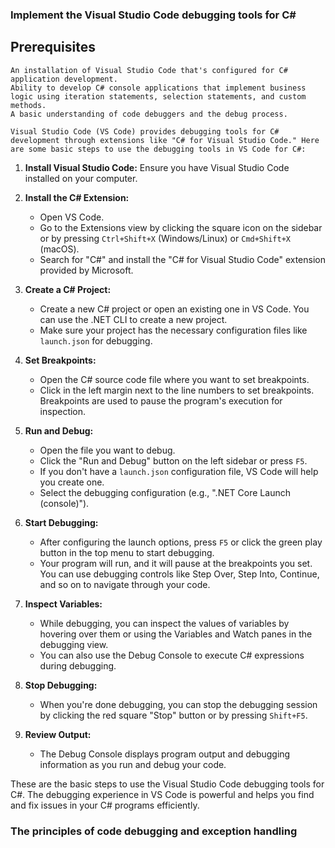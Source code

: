 ###  Implement the Visual Studio Code debugging tools for C#

## Prerequisites
    An installation of Visual Studio Code that's configured for C# application development.
    Ability to develop C# console applications that implement business logic using iteration statements, selection statements, and custom methods.
    A basic understanding of code debuggers and the debug process.

    Visual Studio Code (VS Code) provides debugging tools for C# development through extensions like "C# for Visual Studio Code." Here are some basic steps to use the debugging tools in VS Code for C#:

1. **Install Visual Studio Code:**
   Ensure you have Visual Studio Code installed on your computer.

2. **Install the C# Extension:**
   - Open VS Code.
   - Go to the Extensions view by clicking the square icon on the sidebar or by pressing `Ctrl+Shift+X` (Windows/Linux) or `Cmd+Shift+X` (macOS).
   - Search for "C#" and install the "C# for Visual Studio Code" extension provided by Microsoft.

3. **Create a C# Project:**
   - Create a new C# project or open an existing one in VS Code. You can use the .NET CLI to create a new project.
   - Make sure your project has the necessary configuration files like `launch.json` for debugging.

4. **Set Breakpoints:**
   - Open the C# source code file where you want to set breakpoints.
   - Click in the left margin next to the line numbers to set breakpoints. Breakpoints are used to pause the program's execution for inspection.

5. **Run and Debug:**
   - Open the file you want to debug.
   - Click the "Run and Debug" button on the left sidebar or press `F5`.
   - If you don't have a `launch.json` configuration file, VS Code will help you create one.
   - Select the debugging configuration (e.g., ".NET Core Launch (console)").

6. **Start Debugging:**
   - After configuring the launch options, press `F5` or click the green play button in the top menu to start debugging.
   - Your program will run, and it will pause at the breakpoints you set. You can use debugging controls like Step Over, Step Into, Continue, and so on to navigate through your code.

7. **Inspect Variables:**
   - While debugging, you can inspect the values of variables by hovering over them or using the Variables and Watch panes in the debugging view.
   - You can also use the Debug Console to execute C# expressions during debugging.

8. **Stop Debugging:**
   - When you're done debugging, you can stop the debugging session by clicking the red square "Stop" button or by pressing `Shift+F5`.

9. **Review Output:**
   - The Debug Console displays program output and debugging information as you run and debug your code.

These are the basic steps to use the Visual Studio Code debugging tools for C#. The debugging experience in VS Code is powerful and helps you find and fix issues in your C# programs efficiently.

### The principles of code debugging and exception handling

